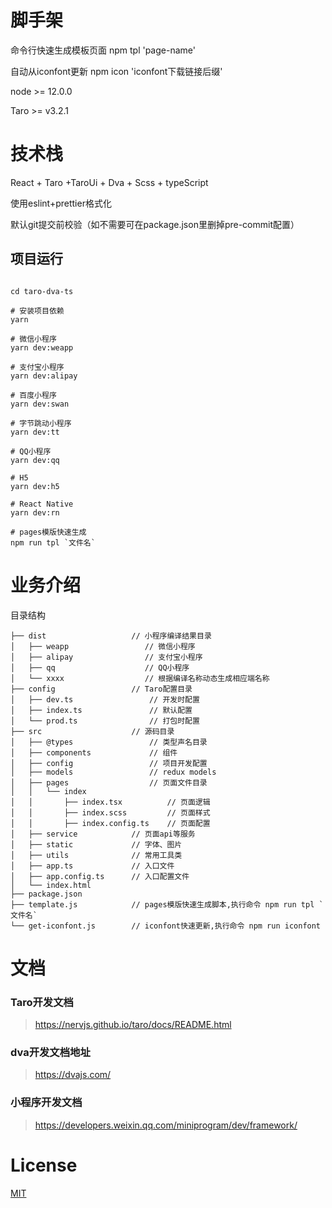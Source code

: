 # 脚手架

命令行快速生成模板页面
npm tpl 'page-name'

自动从iconfont更新
npm icon 'iconfont下载链接后缀'

node >= 12.0.0

Taro >= v3.2.1

# 技术栈

React + Taro +TaroUi + Dva + Scss + typeScript

使用eslint+prettier格式化

默认git提交前校验（如不需要可在package.json里删掉pre-commit配置）

## 项目运行

```

cd taro-dva-ts

# 安装项目依赖
yarn

# 微信小程序
yarn dev:weapp

# 支付宝小程序
yarn dev:alipay

# 百度小程序
yarn dev:swan

# 字节跳动小程序
yarn dev:tt

# QQ小程序
yarn dev:qq

# H5
yarn dev:h5

# React Native
yarn dev:rn

# pages模版快速生成
npm run tpl `文件名`

```

# 业务介绍

目录结构

    ├── dist                   // 小程序编译结果目录
    │   ├── weapp                 // 微信小程序
    │   ├── alipay                // 支付宝小程序
    │   ├── qq                    // QQ小程序
    │   └── xxxx                  // 根据编译名称动态生成相应端名称
    ├── config                 // Taro配置目录
    │   ├── dev.ts                 // 开发时配置
    │   ├── index.ts               // 默认配置
    │   └── prod.ts                // 打包时配置
    ├── src                    // 源码目录
    │   ├── @types                 // 类型声名目录
    │   ├── components             // 组件
    │   ├── config                 // 项目开发配置
    │   ├── models                 // redux models
    │   ├── pages                  // 页面文件目录
    │   │   └── index
    │   │       ├── index.tsx          // 页面逻辑
    │   │       ├── index.scss         // 页面样式
    │   │       ├── index.config.ts    // 页面配置
    │   ├── service            // 页面api等服务
    │   ├── static             // 字体、图片
    │   ├── utils              // 常用工具类
    │   ├── app.ts             // 入口文件
    │   ├── app.config.ts      // 入口配置文件
    │   └── index.html
    ├── package.json
    ├── template.js            // pages模版快速生成脚本,执行命令 npm run tpl `文件名`
    └── get-iconfont.js        // iconfont快速更新,执行命令 npm run iconfont


# 文档

### Taro开发文档

> https://nervjs.github.io/taro/docs/README.html

### dva开发文档地址

> https://dvajs.com/

### 小程序开发文档

> https://developers.weixin.qq.com/miniprogram/dev/framework/

# License

[MIT](LICENSE)
